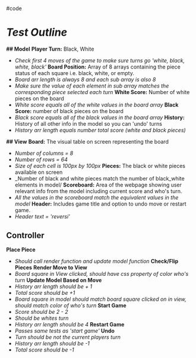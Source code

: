 # 
#code
# *Test Outline*
**## Model**
**Player Turn:** Black, White
* _Check first 4 moves of the game to make sure turns go 'white, black, white, black'_
**Board Position:** Array of 8 arrays containing the piece status of each square i.e. black, white, or empty.
* _Board arr length is always 8 and each sub array is also 8_
* _Make sure the value of each element in sub array matches the corresponding piece selected each turn_
**White Score:** Number of white pieces on the board
* _White score equals all of the white values in the board array_
**Black Score:** number of black pieces on the board
* _Black score equals all of the black values in the board array_
**History:** History of all other info in the model so you can 'undo' turns
* _History arr length equals number total score (white and black pieces)_

**## View**
**Board:** The visual table on screen representing the board
* _Number of columns = 8_
* _Number of rows = 64_
* _Size of each cell is 100px by 100px_
**Pieces:** The black or white pieces available on screen
* _Number of black and white pieces match the number of black_white elements in model/
**Scoreboard:** Area of the webpage showing user relevant info from the model including current score and who's turn.
* _All the values in the scoreboard match the equivalent values in the model_
**Header:** Includes game title and option to undo move or restart game. 
* _Header text = 'reversi'_

## Controller
**Place Piece**
* _Should call render function and update model function_
**Check/Flip Pieces**
**Render Move to View**
* _Board square in View clicked, should have css property of color who's turn_ 
**Update Model Based on Move**
* _History arr length should be + 1_
* _Total score should be +1_
* _Board square in model should match board square clicked on in view, should match color of who's turn_
**Start Game**
* _Score should be 2 - 2_
* _Should be whites turn_
* _History arr length should be 4_
**Restart Game**
* _Passes same tests as 'start game'_
**Undo**
* _Turn should be not the current players turn_
* _History arr length should be -1_
* _Total score should be -1_